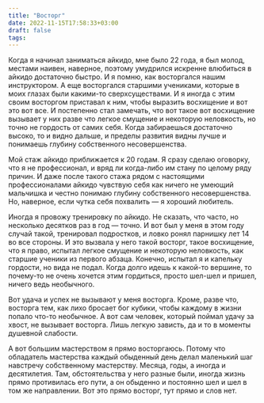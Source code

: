 ```yaml
---
title: "Восторг"
date: 2022-11-15T17:58:33+03:00
draft: false
tags:
---
```






Когда я начинал заниматься айкидо, мне было 22 года, я был молод, местами наивен, наверное, поэтому умудрился искренне влюбиться в айкидо достаточно быстро. И я помню, как восторгался нашим инструктором. А еще восторгался старшими учениками, которые в моих глазах были какими-то сверхсуществами. И я иногда с этим своим восторгом приставал к ним, чтобы выразить восхищение и вот это вот все. И постепенно стал замечать, что вот такое вот восхищение вызывает у них разве что легкое смущение и некоторую неловкость, но точно не гордость от самих себя. Когда забираешься достаточно высоко, то и видно дальше, и пределы развития видны лучше и понимаешь глубину собственного несовершенства.

<!--more-->

Мой стаж айкидо приближается к 20 годам. Я сразу сделаю оговорку, что я не профессионал, и вряд ли когда-либо им стану по целому ряду причин. И даже после такого стажа рядом с настоящими профессионалами айкидо чувствую себя как ничего не умеющий мальчишка и честно понимаю глубину собственного несовершенства. Но, наверное, если чутка себя похвалить — я хороший любитель.

Иногда я провожу тренировку по айкидо. Не сказать, что часто, но несколько десятков раз в год — точно. И вот был у меня в этом году случай такой, тренировал подростков, и ловко ронял парнишку лет 14 во все стороны. И это вызвала у него такой восторг, такое восхищение, что я право, испытал легкое смущение и некоторую неловкость, как старшие ученики из первого абзаца. Конечно, испытал я и капельку гордости, но вида не подал. Когда долго идешь к какой-то вершине, то почему-то не очень хочется этим гордиться, просто шел-шел и пришел, ничего ведь необычного.

Вот удача и успех не вызывают у меня восторга. Кроме, разве что, восторга тем, как лихо бросает бог кубики, чтобы каждому в жизни попало что-то необычное. А вот сам человек, который поймал удачу за хвост, не вызывает восторга. Лишь легкую зависть, да и то в моменты душевной слабости.

А вот большим мастерством я прямо восторгаюсь. Потому что обладатель мастерства каждый обыденный день делал маленький шаг навстречу собственному мастерству. Месяца, годы, а иногда и десятилетия. Там, обстоятельства у него разные были, иногда жизнь прямо противилась его пути, а он обыденно и постоянно шел и шел в том же направлении. Вот это прямо восторг, тут прямо и слов нет.
